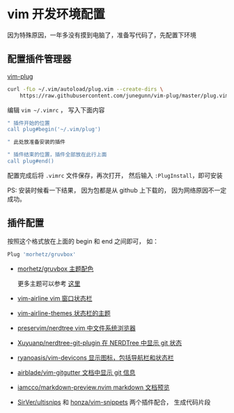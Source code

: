 # vim 开发环境配置



因为特殊原因，一年多没有摸到电脑了，准备写代码了，先配置下环境

## 配置插件管理器

[vim-plug](https://github.com/junegunn/vim-plug)

```bash
curl -fLo ~/.vim/autoload/plug.vim --create-dirs \
    https://raw.githubusercontent.com/junegunn/vim-plug/master/plug.vim
```

编辑 `vim ~/.vimrc` ， 写入下面内容

```bash
" 插件开始的位置
call plug#begin('~/.vim/plug')

" 此处放准备安装的插件

" 插件结束的位置，插件全部放在此行上面
call plug#end()
```

配置完成后将 `.vimrc` 文件保存，再次打开， 然后输入 `:PlugInstall`，即可安装

PS: 安装时候看一下结果， 因为包都是从 github 上下载的， 因为网络原因不一定成功。



## 插件配置

按照这个格式放在上面的 begin 和 end 之间即可， 如： 

```bash
Plug 'morhetz/gruvbox'
```

+ [morhetz/gruvbox 主题配色](https://github.com/morhetz/gruvbox) 

    更多主题可以参考 [这里](https://zhuanlan.zhihu.com/p/58188561)

+ [vim-airline vim 窗口状态栏](https://github.com/vim-airline/vim-airline)

+ [vim-airline-themes 状态栏的主题](https://github.com/vim-airline/vim-airline-themes)

+ [preservim/nerdtree vim 中文件系统浏览器](https://github.com/preservim/nerdtree)

+ [Xuyuanp/nerdtree-git-plugin 在 NERDTree 中显示 git 状态](https://github.com/Xuyuanp/nerdtree-git-plugin)
    
+ [ryanoasis/vim-devicons 显示图标，包括导航栏和状态栏](https://github.com/ryanoasis/vim-devicons)

+ [airblade/vim-gitgutter 文档中显示 git 信息](https://github.com/airblade/vim-gitgutter)

+ [iamcco/markdown-preview.nvim markdown 文档预览](https://github.com/iamcco/markdown-preview.nvim)

+ [SirVer/ultisnips](https://github.com/SirVer/ultisnips) 和 [honza/vim-snippets](https://honza/vim-snippets) 两个插件配合， 生成代码片段
